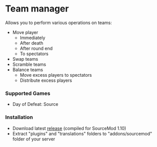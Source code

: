 # Team manager

Allows you to perform various operations on teams:

* Move player
	* Immediately
	* After death
	* After round end
	* To spectators
* Swap teams
* Scramble teams
* Balance teams
	* Move excess players to spectators
	* Distribute excess players

### Supported Games

* Day of Defeat: Source

### Installation

* Download latest [release](https://github.com/dronelektron/team-manager/releases) (compiled for SourceMod 1.10)
* Extract "plugins" and "translations" folders to "addons/sourcemod" folder of your server
